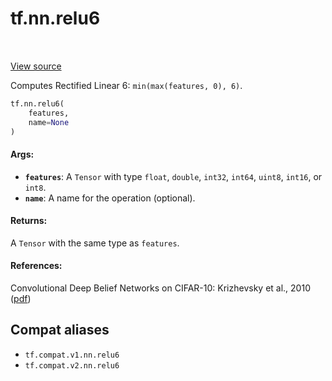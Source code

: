 <div itemscope itemtype="http://developers.google.com/ReferenceObject">
<meta itemprop="name" content="tf.nn.relu6" />
<meta itemprop="path" content="Stable" />
</div>

# tf.nn.relu6

<!-- Insert buttons and diff -->

<table class="tfo-notebook-buttons tfo-api" align="left">
</table>

<a target="_blank" href="/code/stable/tensorflow/python/ops/nn_ops.py">View source</a>



Computes Rectified Linear 6: `min(max(features, 0), 6)`.

``` python
tf.nn.relu6(
    features,
    name=None
)
```



<!-- Placeholder for "Used in" -->


#### Args:


* <b>`features`</b>: A `Tensor` with type `float`, `double`, `int32`, `int64`, `uint8`,
  `int16`, or `int8`.
* <b>`name`</b>: A name for the operation (optional).


#### Returns:

A `Tensor` with the same type as `features`.



#### References:

Convolutional Deep Belief Networks on CIFAR-10:
  Krizhevsky et al., 2010
  ([pdf](http://www.cs.utoronto.ca/~kriz/conv-cifar10-aug2010.pdf))


## Compat aliases

* `tf.compat.v1.nn.relu6`
* `tf.compat.v2.nn.relu6`

